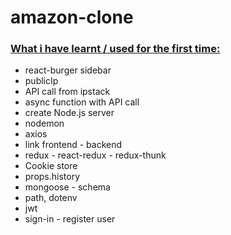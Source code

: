 # amazon-clone 

### <ins>What i have learnt / used for the first time:</ins>

- react-burger sidebar
- publicIp
- API call from ipstack
- async function with API call
- create Node.js server
- nodemon
- axios
- link frontend - backend
- redux - react-redux - redux-thunk
- Cookie store
- props.history
- mongoose - schema
- path, dotenv
- jwt
- sign-in - register user
